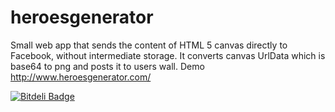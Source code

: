 heroesgenerator
===============

Small web app that sends the content of HTML 5 canvas directly to Facebook, without intermediate storage. 
It converts canvas UrlData which is base64 to png and posts it to users wall. Demo http://www.heroesgenerator.com/


[![Bitdeli Badge](https://d2weczhvl823v0.cloudfront.net/lukasz-madon/heroesgenerator/trend.png)](https://bitdeli.com/free "Bitdeli Badge")

